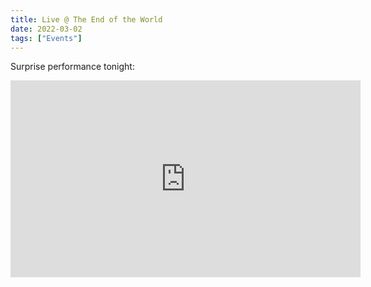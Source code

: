 ```yaml
---
title: Live @ The End of the World
date: 2022-03-02
tags: ["Events"]
---
```


Surprise performance tonight:

<iframe width="560" height="315" src="https://www.youtube.com/embed/pN-PgfJKYy4" title="YouTube video player" frameborder="0" allow="accelerometer; autoplay; clipboard-write; encrypted-media; gyroscope; picture-in-picture" allowfullscreen></iframe>
